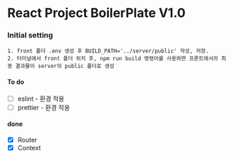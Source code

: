 # React Project BoilerPlate V1.0

### Initial setting

```node
1. front 폴더 .env 생성 후 BUILD_PATH='../server/public' 작성, 저장.
2. 터미널에서 front 폴더 위치 후, npm run build 명령어를 사용하면 프론트에서의 최종 결과물이 server의 public 폴더로 생성
```

#### To do

- [ ] eslint - 환경 적용
- [ ] prettier - 환경 적용

#### done

- [x] Router
- [x] Context
